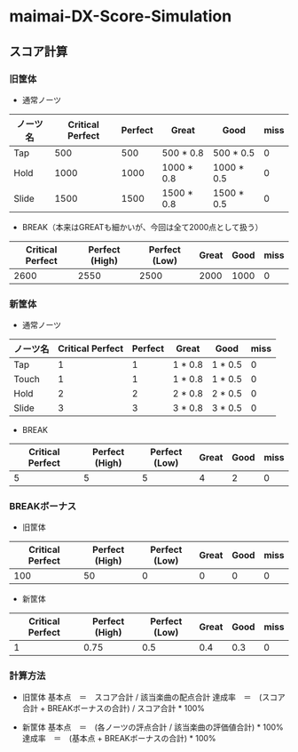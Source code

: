 # maimai-DX-Score-Simulation

## スコア計算

### 旧筐体

- 通常ノーツ

|  ノーツ名    |  Critical Perfect  |  Perfect  |  Great  |  Good  |  miss  |
| ---- | ---- | ---- | ---- | ---- | ---- |
| Tap | 500 | 500 | 500 * 0.8 | 500 * 0.5 | 0 |
| Hold | 1000 | 1000 | 1000 * 0.8 | 1000 * 0.5 | 0 |
| Slide | 1500 | 1500 | 1500 * 0.8 | 1500 * 0.5 | 0 |

- BREAK（本来はGREATも細かいが、今回は全て2000点として扱う）

|   Critical Perfect   |  Perfect (High)  |  Perfect (Low)  |  Great  |  Good  |  miss  |
| ---- | ---- | ---- | ---- | ---- | ---- |
| 2600 | 2550 | 2500 | 2000 | 1000 | 0 |

### 新筐体

- 通常ノーツ

|  ノーツ名    |  Critical Perfect  |  Perfect  |  Great  |  Good  |  miss  |
| ---- | ---- | ---- | ---- | ---- | ---- |
| Tap | 1 | 1 | 1 * 0.8 | 1 * 0.5 | 0 |
| Touch | 1 | 1 | 1 * 0.8 | 1 * 0.5 | 0 |
| Hold | 2 | 2 | 2 * 0.8 | 2 * 0.5 | 0 |
| Slide | 3 | 3 | 3 * 0.8 | 3 * 0.5 | 0 |

- BREAK

|   Critical Perfect　|  Perfect (High)  |  Perfect (Low)  |  Great  |  Good  |  miss  |
| ---- | ---- | ---- | ---- | ---- | ---- |
| 5 | 5 | 5 | 4 | 2 | 0 |

### BREAKボーナス

- 旧筐体

|   Critical Perfect　|  Perfect (High)  |  Perfect (Low)  |  Great  |  Good  |  miss  |
| ---- | ---- | ---- | ---- | ---- | ---- |
| 100 | 50 | 0 | 0 | 0 | 0 |

- 新筐体

|   Critical Perfect　|  Perfect (High)  |  Perfect (Low)  |  Great  |  Good  |  miss  |
| ---- | ---- | ---- | ---- | ---- | ---- |
| 1 | 0.75 | 0.5 | 0.4 | 0.3 | 0 |

### 計算方法
- 旧筐体
基本点　＝　スコア合計 / 該当楽曲の配点合計
達成率　＝　(スコア合計 + BREAKボーナスの合計) / スコア合計 * 100%

- 新筐体
基本点　＝　(各ノーツの評点合計 / 該当楽曲の評価値合計) * 100%
達成率　＝　(基本点 + BREAKボーナスの合計) * 100%
